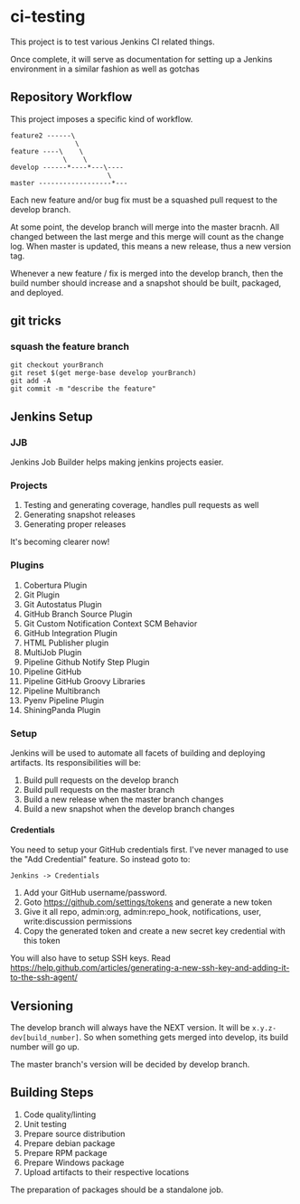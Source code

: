 # ci-testing
This project is to test various Jenkins CI related things.

Once complete, it will serve as documentation for setting up a Jenkins environment in a similar fashion as well as gotchas

## Repository Workflow

This project imposes a specific kind of workflow.


```
feature2 ------\
                \
feature ----\    \
             \    \
develop ------*----*---\----
                        \
master ------------------*---
```

Each new feature and/or bug fix must be a squashed pull request to the develop branch.

At some point, the develop branch will merge into the master bracnh. All changed between the last merge and this merge will count as the change log. When master is updated, this means a new release, thus a new version tag.

Whenever a new feature / fix is merged into the develop branch, then the build number should increase and a snapshot should be built, packaged, and deployed.

## git tricks

### squash the feature branch

```
git checkout yourBranch
git reset $(get merge-base develop yourBranch)
git add -A
git commit -m "describe the feature"
```

## Jenkins Setup

### JJB

Jenkins Job Builder helps making jenkins projects easier.

### Projects

1. Testing and generating coverage, handles pull requests as well
2. Generating snapshot releases
3. Generating proper releases

It's becoming clearer now!

### Plugins

1. Cobertura Plugin
2. Git Plugin
3. Git Autostatus Plugin
4. GitHub Branch Source Plugin
5. Git Custom Notification Context SCM Behavior
6. GitHub Integration Plugin
7. HTML Publisher plugin
8. MultiJob Plugin
9. Pipeline Github Notify Step Plugin
10. Pipeline GitHub
11. Pipeline GitHub Groovy Libraries
12. Pipeline Multibranch
13. Pyenv Pipeline Plugin
14. ShiningPanda Plugin

### Setup

Jenkins will be used to automate all facets of building and deploying artifacts. Its responsibilities will be:

1. Build pull requests on the develop branch
2. Build pull requests on the master branch
3. Build a new release when the master branch changes
4. Build a new snapshot when the develop branch changes


#### Credentials

You need to setup your GitHub credentials first. I've never managed to use the "Add Credential" feature. So instead goto to:

`Jenkins -> Credentials`

1. Add your GitHub username/password.
2. Goto https://github.com/settings/tokens and generate a new token
3. Give it all repo, admin:org, admin:repo_hook, notifications, user, write:discussion permissions
4. Copy the generated token and create a new secret key credential with this token

You will also have to setup SSH keys. Read https://help.github.com/articles/generating-a-new-ssh-key-and-adding-it-to-the-ssh-agent/

## Versioning

The develop branch will always have the NEXT version. It will be `x.y.z-dev[build_number]`. So when something gets merged into develop, its build number will go up.

The master branch's version will be decided by develop branch.

## Building Steps

1. Code quality/linting
2. Unit testing
3. Prepare source distribution
4. Prepare debian package
5. Prepare RPM package
6. Prepare Windows package
7. Upload artifacts to their respective locations


The preparation of packages should be a standalone job.
